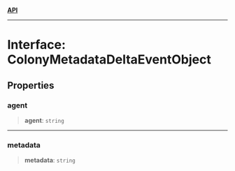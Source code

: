 [**API**](../../../README.md)

***

# Interface: ColonyMetadataDeltaEventObject

## Properties

### agent

> **agent**: `string`

***

### metadata

> **metadata**: `string`
